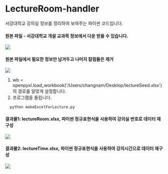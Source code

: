 # LectureRoom-handler
서강대학교 강의실 정보를 정리하여 보여주는 파이썬 코드입니다.

#### 원본 파일 - 서강대학교 개설 교과목 정보에서 다운 받을 수 있습니다.
<img src="https://rawgit.com/hcn1519/LectureRoom-handler/master/images/image1.png">

<br/>

#### 원본 파일에서 필요한 정보만 남겨두고 나머지 칼럼들은 제거
<img src="https://rawgit.com/hcn1519/LectureRoom-handler/master/images/image2.png">

<ol>
<li>wb = openpyxl.load_workbook('/Users/changnam/Desktop/lectureSeed.xlsx')의 경로를 알맞게 설정합니다.</li>
<li>프로그램을 돌립니다.</li>
</ol>

```
  python makeExcelForLecture.py
```


#### 결과물1: lectureRoom.xlsx, 파이썬 정규표현식을 사용하여 강의실 번호로 데이터 재구성
<img src="https://rawgit.com/hcn1519/LectureRoom-handler/master/images/image3.png">

<br/>

#### 결과물2: lectureTime.xlsx, 파이썬 정규표현식을 사용하여 강의시간으로 데이터 재구성
<img src="https://rawgit.com/hcn1519/LectureRoom-handler/master/images/image4.png">
